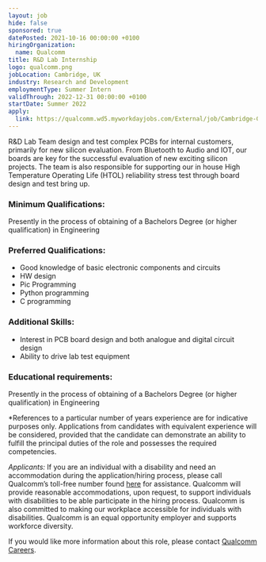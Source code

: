 ```yaml
---
layout: job
hide: false
sponsored: true
datePosted: 2021-10-16 00:00:00 +0100
hiringOrganization:
  name: Qualcomm
title: R&D Lab Internship
logo: qualcomm.png
jobLocation: Cambridge, UK
industry: Research and Development
employmentType: Summer Intern
validThrough: 2022-12-31 00:00:00 +0100
startDate: Summer 2022
apply:
  link: https://qualcomm.wd5.myworkdayjobs.com/External/job/Cambridge-GBR/R-D-Lab-Internship---3-Months--Qualcomm--Cambridge_3043965
---
```


R&D Lab Team design and test complex PCBs for internal customers, primarily for new silicon evaluation. From Bluetooth to Audio and IOT, our boards are key for the successful evaluation of new exciting silicon projects. The team is also responsible for supporting our in house High Temperature Operating Life (HTOL) reliability stress test through board design and test bring up.  

### Minimum Qualifications:

Presently in the process of obtaining of a Bachelors Degree (or higher qualification) in Engineering

### Preferred Qualifications: 

* Good knowledge of basic electronic components and circuits
* HW design
* Pic Programming
* Python programming
* C programming

### Additional Skills:
* Interest in PCB board design and both analogue and digital circuit design
* Ability to drive lab test equipment

### Educational requirements: 

Presently in the process of obtaining of a Bachelors Degree (or higher qualification) in Engineering
 

*References to a particular number of years experience are for indicative purposes only. Applications from candidates with equivalent experience will be considered, provided that the candidate can demonstrate an ability to fulfill the principal duties of the role and possesses the required competencies.

*Applicants:* If you are an individual with a disability and need an accommodation during the application/hiring process, please call Qualcomm’s toll-free number found [here](https://qualcomm.service-now.com/hrpublic?id=hr_public_article_view&sysparm_article=KB0039028) for assistance. Qualcomm will provide reasonable accommodations, upon request, to support individuals with disabilities to be able participate in the hiring process. Qualcomm is also committed to making our workplace accessible for individuals with disabilities. Qualcomm is an equal opportunity employer and supports workforce diversity.

If you would like more information about this role, please contact [Qualcomm Careers](http://www.qualcomm.com/contact/corporate).

